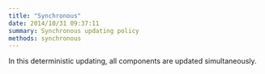 ```yaml
---
title: "Synchronous"
date: 2014/10/31 09:37:11
summary: Synchronous updating policy
methods: synchronous
---
```


In this deterministic updating, all components are updated simultaneously.


